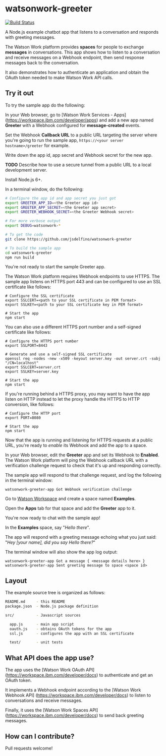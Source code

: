 watsonwork-greeter
===

[![Build Status](https://travis-ci.org/jsdelfino/watsonwork-greeter.svg)](https://travis-ci.org/jsdelfino/watsonwork-greeter)

A Node.js example chatbot app that listens to a conversation and responds with
greeting messages.

The Watson Work platform provides **spaces** for people to exchange
**messages** in conversations. This app shows how to listen to a conversation
and receive messages on a Webhook endpoint, then send response messages back
to the conversation.

It also demonstrates how to authenticate an application and obtain the
OAuth token needed to make Watson Work API calls.

Try it out
---

To try the sample app do the following:

In your Web browser, go to [Watson Work Services - Apps]
(https://workspace.ibm.com/developer/apps) and add a new app named
**Greeter** with a Webhook configured for **message-created** events.

Set the Webhook **Callback URL** to a public URL targeting the server where
you're going to run the sample app, `https://<your server hostname>/greeter`
for example.

Write down the app id, app secret and Webhook secret for the new app.

**TODO** Describe how to use a secure tunnel from a public URL to a local
development server.

Install Node.js 6+.

In a terminal window, do the following:
```sh
# Configure the app id and app secret you just got
export GREETER_APP_ID=<the Greeter app id>
export GREETER_APP_SECRET=<the Greeter app secret>
export GREETER_WEBHOOK_SECRET=<the Greeter Webhook secret>

# For more verbose output
export DEBUG=watsonwork-*

# To get the code
git clone https://github.com/jsdelfino/watsonwork-greeter

# To build the sample app
cd watsonwork-greeter
npm run build
```

You're not ready to start the sample Greeter app.

The Watson Work platform requires Webhook endpoints to use HTTPS. The
sample app listens on HTTPS port 443 and can be configured to use an SSL
certificate like follows:

```
# Configure the SSL certificate
export SSLCERT=<path to your SSL certificate in PEM format>
export SSLKEY=<path to your SSL certificate key in PEM format>

# Start the app
npm start
```

You can also use a different HTTPS port number and a self-signed certificate
like follows:
```
# Configure the HTTPS port number
export SSLPORT=8443

# Generate and use a self-signed SSL certificate
openssl req -nodes -new -x509 -keyout server.key -out server.crt -subj "/CN=localhost"
export SSLCERT=server.crt
export SSLKEY=server.key

# Start the app
npm start
```

If you're running behind a HTTPS proxy, you may want to have the app listen
on HTTP instead to let the proxy handle the HTTPS to HTTP conversion, like
follows:
```
# Configure the HTTP port
export PORT=8080

# Start the app
npm start
```

Now that the app is running and listening for HTTPS requests at a public URL,
you're ready to *enable* its Webhook and add the app to a space.

In your Web browser, edit the **Greeter** app and set its Webhook to
**Enabled**. The Watson Work platform will ping the Webhook callback URL
with a verification challenge request to check that it's up and responding
correctly.

The sample app will respond to that challenge request, and log the following
in the terminal window:
```
watsonwork-greeter-app Got Webhook verification challenge
```

Go to [Watson Workspace](https://workspace.ibm.com) and create a space
named **Examples**.

Open the **Apps** tab for that space and add the **Greeter** app to it.

You're now ready to chat with the sample app!

In the **Examples** space, say "*Hello there*".

The app will respond with a greeting message echoing what you just said:
"*Hey [your name], did you say Hello there?*"

The terminal window will also show the app log output:
```
watsonwork-greeter-app Got a message { <message details here> }
watsonwork-greeter-app Sent greeting message to space <space id>
```

Layout
---

The example source tree is organized as follows:

```sh
README.md     - this README
package.json  - Node.js package definition

src/          - Javascript sources

  app.js      - main app script
  oauth.js    - obtains OAuth tokens for the app
  ssl.js      - configures the app with an SSL certificate

  test/       - unit tests
```

What API does the app use?
---

The app uses the [Watson Work OAuth API]
(https://workspace.ibm.com/developer/docs) to authenticate and get an
OAuth token.

It implements a Webhook endpoint according to the [Watson Work Webhook API]
(https://workspace.ibm.com/developer/docs) to listen to conversations and
receive messages.

Finally, it uses the [Watson Work Spaces API]
(https://workspace.ibm.com/developer/docs) to send back greeting messages.

How can I contribute?
--

Pull requests welcome!

